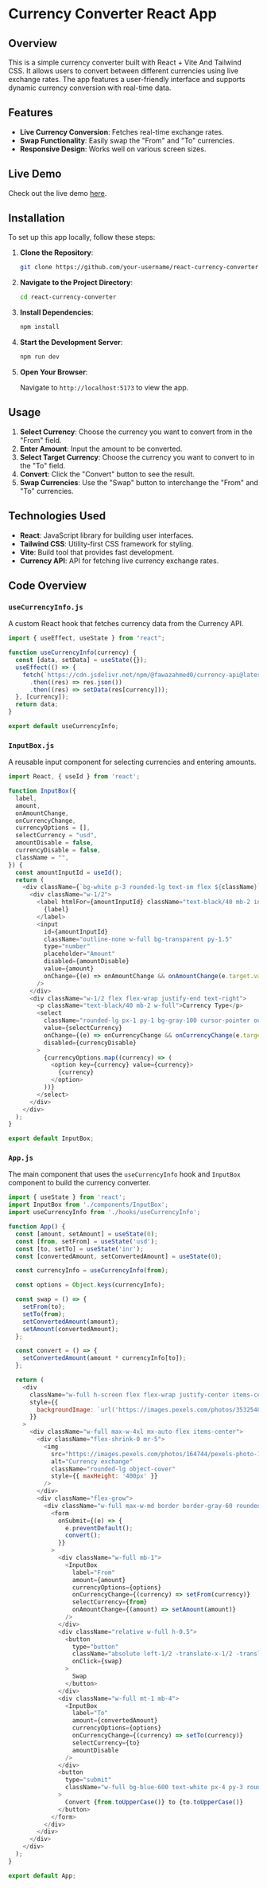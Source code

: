 
# Currency Converter React App

## Overview

This is a simple currency converter built with React + Vite And Tailwind CSS. It allows users to convert between different currencies using live exchange rates. The app features a user-friendly interface and supports dynamic currency conversion with real-time data.

## Features

- **Live Currency Conversion**: Fetches real-time exchange rates.
- **Swap Functionality**: Easily swap the "From" and "To" currencies.
- **Responsive Design**: Works well on various screen sizes.

## Live Demo

Check out the live demo [here](https://currencytype-converter.netlify.app/).

## Installation

To set up this app locally, follow these steps:

1. **Clone the Repository**:

   ```bash
   git clone https://github.com/your-username/react-currency-converter.git


2. **Navigate to the Project Directory**:

   ```bash
   cd react-currency-converter


3. **Install Dependencies**:

   ```bash
   npm install


4. **Start the Development Server**:

   ```bash
   npm run dev
   

5. **Open Your Browser**:

   Navigate to `http://localhost:5173` to view the app.

## Usage

1. **Select Currency**: Choose the currency you want to convert from in the "From" field.
2. **Enter Amount**: Input the amount to be converted.
3. **Select Target Currency**: Choose the currency you want to convert to in the "To" field.
4. **Convert**: Click the "Convert" button to see the result.
5. **Swap Currencies**: Use the "Swap" button to interchange the "From" and "To" currencies.

## Technologies Used

- **React**: JavaScript library for building user interfaces.
- **Tailwind CSS**: Utility-first CSS framework for styling.
- **Vite**: Build tool that provides fast development.
- **Currency API**: API for fetching live currency exchange rates.

## Code Overview

### `useCurrencyInfo.js`

A custom React hook that fetches currency data from the Currency API.

```javascript
import { useEffect, useState } from "react";

function useCurrencyInfo(currency) {
  const [data, setData] = useState({});
  useEffect(() => {
    fetch(`https://cdn.jsdelivr.net/npm/@fawazahmed0/currency-api@latest/v1/currencies/${currency}.json`)
      .then((res) => res.json())
      .then((res) => setData(res[currency]));
  }, [currency]);
  return data;
}

export default useCurrencyInfo;
```

### `InputBox.js`

A reusable input component for selecting currencies and entering amounts.

```javascript
import React, { useId } from 'react';

function InputBox({
  label,
  amount,
  onAmountChange,
  onCurrencyChange,
  currencyOptions = [],
  selectCurrency = "usd",
  amountDisable = false,
  currencyDisable = false,
  className = "",
}) {
  const amountInputId = useId();
  return (
    <div className={`bg-white p-3 rounded-lg text-sm flex ${className}`}>
      <div className="w-1/2">
        <label htmlFor={amountInputId} className="text-black/40 mb-2 inline-block">
          {label}
        </label>
        <input
          id={amountInputId}
          className="outline-none w-full bg-transparent py-1.5"
          type="number"
          placeholder="Amount"
          disabled={amountDisable}
          value={amount}
          onChange={(e) => onAmountChange && onAmountChange(e.target.value)}
        />
      </div>
      <div className="w-1/2 flex flex-wrap justify-end text-right">
        <p className="text-black/40 mb-2 w-full">Currency Type</p>
        <select
          className="rounded-lg px-1 py-1 bg-gray-100 cursor-pointer outline-none"
          value={selectCurrency}
          onChange={(e) => onCurrencyChange && onCurrencyChange(e.target.value)}
          disabled={currencyDisable}
        >
          {currencyOptions.map((currency) => (
            <option key={currency} value={currency}>
              {currency}
            </option>
          ))}
        </select>
      </div>
    </div>
  );
}

export default InputBox;
```

### `App.js`

The main component that uses the `useCurrencyInfo` hook and `InputBox` component to build the currency converter.

```javascript
import { useState } from 'react';
import InputBox from './components/InputBox';
import useCurrencyInfo from './hooks/useCurrencyInfo';

function App() {
  const [amount, setAmount] = useState(0);
  const [from, setFrom] = useState('usd');
  const [to, setTo] = useState('inr');
  const [convertedAmount, setConvertedAmount] = useState(0);

  const currencyInfo = useCurrencyInfo(from);

  const options = Object.keys(currencyInfo);

  const swap = () => {
    setFrom(to);
    setTo(from);
    setConvertedAmount(amount);
    setAmount(convertedAmount);
  };

  const convert = () => {
    setConvertedAmount(amount * currencyInfo[to]);
  };

  return (
    <div
      className="w-full h-screen flex flex-wrap justify-center items-center bg-cover bg-no-repeat"
      style={{
        backgroundImage: `url('https://images.pexels.com/photos/3532540/pexels-photo-3532540.jpeg?auto=compress&cs=tinysrgb&w=1260&h=750&dpr=2')`,
      }}
    >
      <div className="w-full max-w-4xl mx-auto flex items-center">
        <div className="flex-shrink-0 mr-5">
          <img
            src="https://images.pexels.com/photos/164744/pexels-photo-164744.jpeg"
            alt="Currency exchange"
            className="rounded-lg object-cover"
            style={{ maxHeight: '400px' }}
          />
        </div>
        <div className="flex-grow">
          <div className="w-full max-w-md border border-gray-60 rounded-lg p-5 backdrop-blur-sm bg-white/30">
            <form
              onSubmit={(e) => {
                e.preventDefault();
                convert();
              }}
            >
              <div className="w-full mb-1">
                <InputBox
                  label="From"
                  amount={amount}
                  currencyOptions={options}
                  onCurrencyChange={(currency) => setFrom(currency)}
                  selectCurrency={from}
                  onAmountChange={(amount) => setAmount(amount)}
                />
              </div>
              <div className="relative w-full h-0.5">
                <button
                  type="button"
                  className="absolute left-1/2 -translate-x-1/2 -translate-y-1/2 border-2 border-white rounded-md bg-blue-600 text-white px-2 py-0.5"
                  onClick={swap}
                >
                  Swap
                </button>
              </div>
              <div className="w-full mt-1 mb-4">
                <InputBox
                  label="To"
                  amount={convertedAmount}
                  currencyOptions={options}
                  onCurrencyChange={(currency) => setTo(currency)}
                  selectCurrency={to}
                  amountDisable
                />
              </div>
              <button
                type="submit"
                className="w-full bg-blue-600 text-white px-4 py-3 rounded-lg"
              >
                Convert {from.toUpperCase()} to {to.toUpperCase()}
              </button>
            </form>
          </div>
        </div>
      </div>
    </div>
  );
}

export default App;
```
